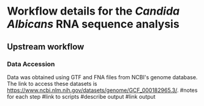 # Workflow details for the _Candida Albicans_ RNA sequence analysis
## Upstream workflow
### Data Accession 
Data was obtained using GTF and FNA files from NCBI's genome database. The link to access these datasets is <a>https://www.ncbi.nlm.nih.gov/datasets/genome/GCF_000182965.3/</a>. 
#notes for each step
#link to scripts
#describe output
#link output
